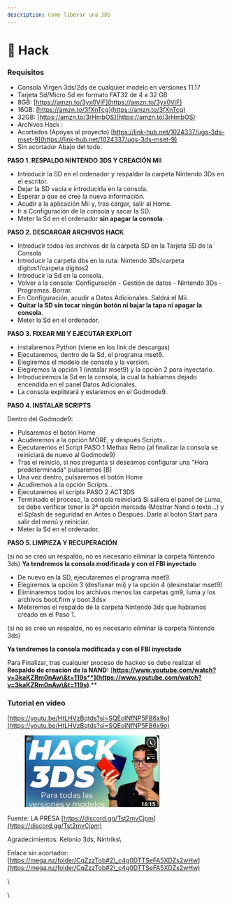 ```yaml
---
description: Como liberar una 3DS
---
```


# 👀 Hack



### Requisitos

* Consola Virgen 3ds/2ds de cualquier modelo en versiones 11.17
* Tarjeta Sd/Micro Sd en formato FAT32 de 4 a 32 GB
* 8GB: [https://amzn.to/3yx0ViF](https://amzn.to/3yx0ViF)
* 16GB: [https://amzn.to/3fXnTcg](https://amzn.to/3fXnTcg)
* 32GB: [https://amzn.to/3rHmbOS](https://amzn.to/3rHmbOS)
* Archivos Hack :
* Acortados (Apoyas al proyecto) [https://link-hub.net/1024337/ugs-3ds-mset-9](https://link-hub.net/1024337/ugs-3ds-mset-9)
* Sin acortador Abajo del todo.



**PASO 1. RESPALDO NINTENDO 3DS Y CREACIÓN MII**

* Introducir la SD en el ordenador y respaldar la carpeta Nintendo 3Ds en el escritor.
* Dejar la SD vacía e introducirla en la consola.
* Esperar a que se cree la nueva información.
* Acudir a la aplicación Mii y, tras cargar, salir al Home.
* Ir a Configuración de la consola y sacar la SD.
* Meter la Sd en el ordenador **sin apagar la consola**.

**PASO 2. DESCARGAR ARCHIVOS HACK**

* Introducir todos los archivos de la carpeta SD en la Tarjeta SD de la Consola
* Introducir la carpeta dbs en la ruta: Nintendo 3Ds/carpeta dígitos1/carpeta dígitos2
* Introducir la Sd en la consola.
* Volver a la consola: Configuración - Gestión de datos - Nintendo 3Ds - Programas. Borrar.
* En Configuración, acudir a Datos Adicionales. Saldrá el Mii.
* **Quitar la SD sin tocar ningún botón ni bajar la tapa ni apagar la consola**.
* Meter la Sd en el ordenador.

**PASO 3. FIXEAR MII Y EJECUTAR EXPLOIT**

* instalaremos Python (viene en los link de descargas)
* Ejecutaremos, dentro de la Sd, el programa mset9.
* Elegiremos el modelo de consola y la versión.
* Elegiremos la opción 1 (instalar mset9) y la opción 2 para inyectarlo.
* Introduciremos la Sd en la consola, la cual la habíamos dejado encendida en el panel Datos Adicionales.
* La consola expliteará y estaremos en el Godmode9.

**PASO 4. INSTALAR SCRIPTS**

Dentro del Godmode9:

* Pulsaremos el botón Home
* Acuderemos a la opción MORE, y después Scripts...
* Ejecutaremos el Script PASO 1 Methax Retro (al finalizar la consola se reiniciará de nuevo al Godmode9)
* Tras el reinicio, si nos pregunta si deseamos configurar una "Hora predeterminada" pulsaremos \[B]
* Una vez dentro, pulsaremos el botón Home
* Acudiremos a la opción Scripts...
* Ejecutaremos el scripts PASO 2 ACT3DS
* Terminado el proceso, la consola reiniciará Si saliera el panel de Luma, se debe verificar tener la 3ª opción marcada (Mostrar Nand o texto...) y el Splash de seguridad en Antes o Después. Darle al botón Start para salir del menú y reiniciar.
* Meter la Sd en el ordenador.

**PASO 5. LIMPIEZA Y RECUPERACIÓN**

(si no se creo un respaldo, no es necesario eliminar la carpeta Nintendo 3ds) **Ya tendremos la consola modificada y con el FBI inyectado**

* De nuevo en la SD, ejecutaremos el programa mset9.
* Elegiremos la opción 3 (desfixear mii) y la opción 4 (desinstalar mset9)
* Eliminaremos todos los archivos menos las carpetas gm9, luma y los archivos boot.firm y boot.3dsx
* Meteremos el respaldo de la carpeta Nintendo 3ds que habíamos creado en el Paso 1.

(si no se creo un respaldo, no es necesario eliminar la carpeta Nintendo 3ds)

&#x20;**Ya tendremos la consola modificada y con el FBI inyectado**

Para Finalizar, tras cualquier proceso de hackeo se debe realizar el **Respaldo de creación de la NAND:** [**https://www.youtube.com/watch?v=3kaKZRm0nAw\&t=119s**](https://www.youtube.com/watch?v=3kaKZRm0nAw\&t=119s)**.**

### Tutorial en vídeo

[https://youtu.be/HtLHVzBqtds?si=SQEoINfNP5FB6x9o](https://youtu.be/HtLHVzBqtds?si=SQEoINfNP5FB6x9o)



<figure><img src="../.gitbook/assets/image.png" alt=""><figcaption></figcaption></figure>

Fuente: LA PRESA [https://discord.gg/Tst2mvCjpm](https://discord.gg/Tst2mvCjpm)

Agradecimientos: Kelonio 3ds, Nintriks\


Enlace sin acortador: [https://mega.nz/folder/CqZzzTob#2\_c4g0DTTSeFA5XDZs2wHw](https://mega.nz/folder/CqZzzTob#2\_c4g0DTTSeFA5XDZs2wHw)

\






\
